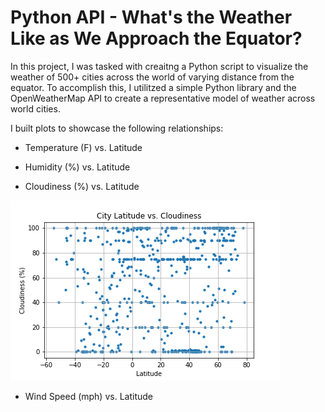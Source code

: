 # Python API - What's the Weather Like as We Approach the Equator?

In this project, I was tasked with creaitng a Python script to visualize the weather of 500+ cities across the world of varying distance from the equator. To accomplish this, I utilitzed a simple Python library and the OpenWeatherMap API to create a representative model of weather across world cities.

I built plots to showcase the following relationships:
* Temperature (F) vs. Latitude

* Humidity (%) vs. Latitude
* Cloudiness (%) vs. Latitude

![Image](https://github.com/iraismgarcia5/PythonAPI_WeatherAnalysis/blob/master/Latitude_vs_Cloudiness.png)

* Wind Speed (mph) vs. Latitude
